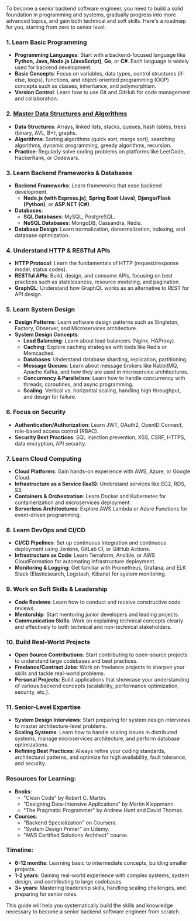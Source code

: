 To become a senior backend software engineer, you need to build a solid foundation in programming and systems, gradually progress into more advanced topics, and gain both technical and soft skills. Here's a roadmap for you, starting from zero to senior level:

### **1. Learn Basic Programming**
   - **Programming Languages**: Start with a backend-focused language like **Python, Java, Node.js (JavaScript)**, **Go**, or **C#**. Each language is widely used for backend development.
   - **Basic Concepts**: Focus on variables, data types, control structures (if-else, loops), functions, and object-oriented programming (OOP) concepts such as classes, inheritance, and polymorphism.
   - **Version Control**: Learn how to use Git and GitHub for code management and collaboration.

### **2.** [**Master Data Structures and Algorithms**](https://github.com/readul-islam/DSA_C_Plus_Plus)
   - **Data Structures**: Arrays, linked lists, stacks, queues, hash tables, trees (binary, AVL, B+), graphs.
   - **Algorithms**: Sorting algorithms (quick sort, merge sort), searching algorithms, dynamic programming, greedy algorithms, recursion.
   - **Practice**: Regularly solve coding problems on platforms like LeetCode, HackerRank, or Codewars.

### **3. Learn Backend Frameworks & Databases**
   - **Backend Frameworks**: Learn frameworks that ease backend development.
     - **Node.js (with Express.js)**, **Spring Boot (Java)**, **Django/Flask (Python)**, or **ASP.NET (C#)**.
   - **Databases**:
     - **SQL Databases**: MySQL, PostgreSQL.
     - **NoSQL Databases**: MongoDB, Cassandra, Redis.
   - **Database Design**: Learn normalization, denormalization, indexing, and database optimization.

### **4. Understand HTTP & RESTful APIs**
   - **HTTP Protocol**: Learn the fundamentals of HTTP (request/response model, status codes).
   - **RESTful APIs**: Build, design, and consume APIs, focusing on best practices such as statelessness, resource modeling, and pagination.
   - **GraphQL**: Understand how GraphQL works as an alternative to REST for API design.

### **5. Learn System Design**
   - **Design Patterns**: Learn software design patterns such as Singleton, Factory, Observer, and Microservices architecture.
   - **System Design Concepts**: 
     - **Load Balancing**: Learn about load balancers (Nginx, HAProxy).
     - **Caching**: Explore caching strategies with tools like Redis or Memcached.
     - **Databases**: Understand database sharding, replication, partitioning.
     - **Message Queues**: Learn about message brokers like RabbitMQ, Apache Kafka, and how they are used in microservice architectures.
     - **Concurrency & Parallelism**: Learn how to handle concurrency with threads, coroutines, and async programming.
     - **Scaling**: Vertical vs. horizontal scaling, handling high throughput, and design for failure.

### **6. Focus on Security**
   - **Authentication/Authorization**: Learn JWT, OAuth2, OpenID Connect, role-based access control (RBAC).
   - **Security Best Practices**: SQL injection prevention, XSS, CSRF, HTTPS, data encryption, API security.

### **7. Learn Cloud Computing**
   - **Cloud Platforms**: Gain hands-on experience with AWS, Azure, or Google Cloud.
   - **Infrastructure as a Service (IaaS)**: Understand services like EC2, RDS, S3.
   - **Containers & Orchestration**: Learn Docker and Kubernetes for containerization and microservices deployment.
   - **Serverless Architectures**: Explore AWS Lambda or Azure Functions for event-driven programming.

### **8. Learn DevOps and CI/CD**
   - **CI/CD Pipelines**: Set up continuous integration and continuous deployment using Jenkins, GitLab CI, or GitHub Actions.
   - **Infrastructure as Code**: Learn Terraform, Ansible, or AWS CloudFormation for automating infrastructure deployment.
   - **Monitoring & Logging**: Get familiar with Prometheus, Grafana, and ELK Stack (Elasticsearch, Logstash, Kibana) for system monitoring.

### **9. Work on Soft Skills & Leadership**
   - **Code Reviews**: Learn how to conduct and receive constructive code reviews.
   - **Mentorship**: Start mentoring junior developers and leading projects.
   - **Communication Skills**: Work on explaining technical concepts clearly and effectively to both technical and non-technical stakeholders.

### **10. Build Real-World Projects**
   - **Open Source Contributions**: Start contributing to open-source projects to understand large codebases and best practices.
   - **Freelance/Contract Jobs**: Work on freelance projects to sharpen your skills and tackle real-world problems.
   - **Personal Projects**: Build applications that showcase your understanding of various backend concepts (scalability, performance optimization, security, etc.).

### **11. Senior-Level Expertise**
   - **System Design Interviews**: Start preparing for system design interviews to master architecture-level problems.
   - **Scaling Systems**: Learn how to handle scaling issues in distributed systems, manage microservices architecture, and perform database optimizations.
   - **Refining Best Practices**: Always refine your coding standards, architectural patterns, and optimize for high availability, fault tolerance, and security.

### **Resources for Learning:**
   - **Books**: 
     - "Clean Code" by Robert C. Martin.
     - "Designing Data-Intensive Applications" by Martin Kleppmann.
     - "The Pragmatic Programmer" by Andrew Hunt and David Thomas.
   - **Courses**:
     - "Backend Specialization" on Coursera.
     - "System Design Primer" on Udemy.
     - "AWS Certified Solutions Architect" course.

### **Timeline:**
   - **6-12 months**: Learning basic to intermediate concepts, building smaller projects.
   - **1-2 years**: Gaining real-world experience with complex systems, system design, and contributing to large codebases.
   - **3+ years**: Mastering leadership skills, handling scaling challenges, and preparing for senior roles.

This guide will help you systematically build the skills and knowledge necessary to become a senior backend software engineer from scratch.
